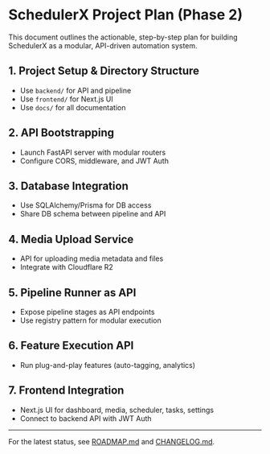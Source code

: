 # SchedulerX Project Plan (Phase 2)

This document outlines the actionable, step-by-step plan for building SchedulerX as a modular, API-driven automation system.

## 1. Project Setup & Directory Structure
- Use `backend/` for API and pipeline
- Use `frontend/` for Next.js UI
- Use `docs/` for all documentation

## 2. API Bootstrapping
- Launch FastAPI server with modular routers
- Configure CORS, middleware, and JWT Auth

## 3. Database Integration
- Use SQLAlchemy/Prisma for DB access
- Share DB schema between pipeline and API

## 4. Media Upload Service
- API for uploading media metadata and files
- Integrate with Cloudflare R2

## 5. Pipeline Runner as API
- Expose pipeline stages as API endpoints
- Use registry pattern for modular execution

## 6. Feature Execution API
- Run plug-and-play features (auto-tagging, analytics)

## 7. Frontend Integration
- Next.js UI for dashboard, media, scheduler, tasks, settings
- Connect to backend API with JWT Auth

---

For the latest status, see [ROADMAP.md](./ROADMAP.md) and [CHANGELOG.md](./CHANGELOG.md).